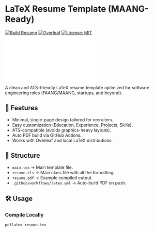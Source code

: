 # LaTeX Resume Template (MAANG-Ready)

[![Build Resume](../../actions/workflows/latex.yml/badge.svg)](../../actions)
[![Overleaf](https://img.shields.io/badge/Edit%20in-Overleaf-47A141?logo=overleaf)](https://www.overleaf.com/docs)
[![License: MIT](https://img.shields.io/badge/License-MIT-blue.svg)](LICENSE)
[![Download PDF](../../releases/latest/download/resume.pdf)](../../releases/latest/download/resume.pdf)

A clean and ATS-friendly LaTeX resume template optimized for software engineering roles (FAANG/MAANG, startups, and beyond).  


## 🚀 Features
- Minimal, single-page design tailored for recruiters.
- Easy customization (Education, Experience, Projects, Skills).
- ATS-compatible (avoids graphics-heavy layouts).
- Auto PDF build via GitHub Actions.
- Works with Overleaf and local LaTeX distributions.

## 📂 Structure
- `main.tex` → Main template file.
- `resume.cls` → Main class file with all the formatting.
- `resume.pdf` → Example compiled output.
- `.github/workflows/latex.yml` → Auto-build PDF on push.

## 🛠 Usage

### Compile Locally
```bash
pdflatex resume.tex
